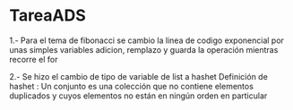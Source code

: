 # TareaADS
1.- Para el tema de fibonacci se cambio la linea de codigo exponencial
por unas simples variables adicion, remplazo y guarda la operación mientras recorre el for

2.- Se hizo el cambio de tipo de variable de list a hashet 
Definición de hashet : Un conjunto es una colección que no contiene elementos duplicados y cuyos elementos no están en ningún orden en particular

